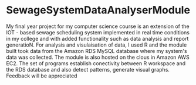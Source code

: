 # SewageSystemDataAnalyserModule
My final year project for my computer science course is an extension of the IOT - based sewage scheduling system implemented in real time conditions in my college and with added functionality such as data analysis and report generatioN. For analysis and visulaisation of data, I used R and the module built took data from the Amazon RDS MySQL database where my system's data was collected. The module is also hosted on the clous in Amazon AWS EC2. The set of programs establish conectivity between R workspace and the RDS database and also detect patterns, generate visual graphs. Feedback will be appreciated 
